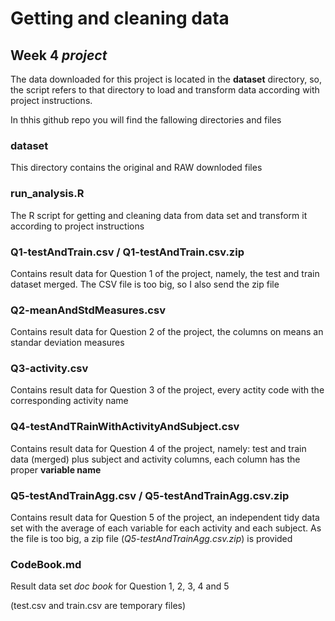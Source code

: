 Getting and cleaning data
=========================
Week 4 *project*
----------------
The data downloaded for this project is located in the **dataset** directory, so, the script refers
to that directory to load and transform data according with project instructions.

In thhis github repo you will find the fallowing directories and files

### dataset
This directory contains the original and RAW downloded files

### run_analysis.R
The R script for getting and cleaning data from data set and transform it according to project instructions

### Q1-testAndTrain.csv / Q1-testAndTrain.csv.zip
Contains result data for Question 1 of the project, namely, the test and train dataset merged. The CSV file
is too big, so I also send the zip file

### Q2-meanAndStdMeasures.csv
Contains result data for Question 2 of the project, the columns on means an standar deviation measures

### Q3-activity.csv
Contains result data for Question 3 of the project, every actity code with the corresponding activity name

### Q4-testAndTRainWithActivityAndSubject.csv
Contains result data for Question 4 of the project, namely: test and train data (merged) plus subject
and activity columns, each column has the proper **variable name**

### Q5-testAndTrainAgg.csv / Q5-testAndTrainAgg.csv.zip
Contains result data for Question 5 of the project, an independent tidy data set with the average of 
each variable for each activity and each subject. As the file is too big, a zip file (*Q5-testAndTrainAgg.csv.zip*)
is provided

### CodeBook.md
Result data set *doc book* for Question 1, 2, 3, 4 and 5

(test.csv and train.csv are temporary files)
